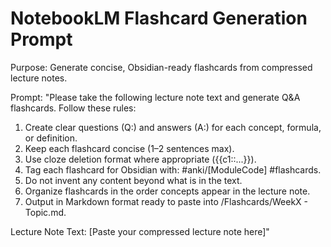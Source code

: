 # NotebookLM Flashcard Generation Prompt

Purpose: Generate concise, Obsidian-ready flashcards from compressed lecture notes.

Prompt:
"Please take the following lecture note text and generate Q&A flashcards. Follow these rules:

1. Create clear questions (Q:) and answers (A:) for each concept, formula, or definition.
2. Keep each flashcard concise (1–2 sentences max).
3. Use cloze deletion format where appropriate ({{c1::...}}).
4. Tag each flashcard for Obsidian with: #anki/[ModuleCode] #flashcards.
5. Do not invent any content beyond what is in the text.
6. Organize flashcards in the order concepts appear in the lecture note.
7. Output in Markdown format ready to paste into /Flashcards/WeekX - Topic.md.

Lecture Note Text:
[Paste your compressed lecture note here]"
